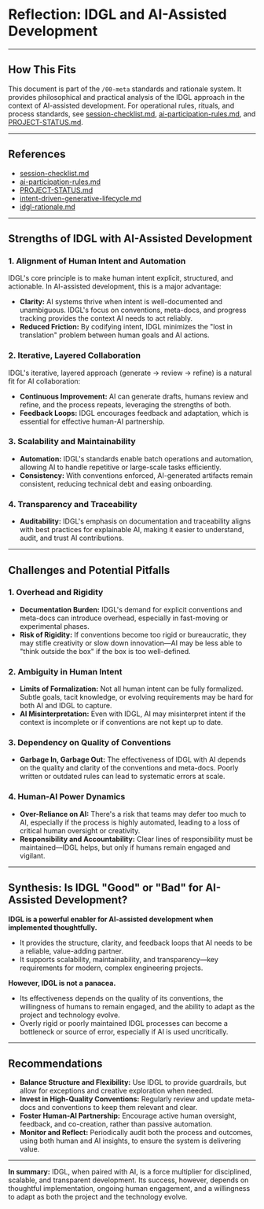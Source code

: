 # Reflection: IDGL and AI-Assisted Development

---

## How This Fits

This document is part of the `/00-meta` standards and rationale system. It provides philosophical and practical analysis of the IDGL approach in the context of AI-assisted development. For operational rules, rituals, and process standards, see [session-checklist.md](./session-checklist.md), [ai-participation-rules.md](./ai-participation-rules.md), and [PROJECT-STATUS.md](./PROJECT-STATUS.md).

---

## References
- [session-checklist.md](./session-checklist.md)
- [ai-participation-rules.md](./ai-participation-rules.md)
- [PROJECT-STATUS.md](./PROJECT-STATUS.md)
- [intent-driven-generative-lifecycle.md](./intent-driven-generative-lifecycle.md)
- [idgl-rationale.md](./idgl-rationale.md)

---

## Strengths of IDGL with AI-Assisted Development

### 1. Alignment of Human Intent and Automation
IDGL's core principle is to make human intent explicit, structured, and actionable. In AI-assisted development, this is a major advantage:
- **Clarity:** AI systems thrive when intent is well-documented and unambiguous. IDGL's focus on conventions, meta-docs, and progress tracking provides the context AI needs to act reliably.
- **Reduced Friction:** By codifying intent, IDGL minimizes the "lost in translation" problem between human goals and AI actions.

### 2. Iterative, Layered Collaboration
IDGL's iterative, layered approach (generate → review → refine) is a natural fit for AI collaboration:
- **Continuous Improvement:** AI can generate drafts, humans review and refine, and the process repeats, leveraging the strengths of both.
- **Feedback Loops:** IDGL encourages feedback and adaptation, which is essential for effective human-AI partnership.

### 3. Scalability and Maintainability
- **Automation:** IDGL's standards enable batch operations and automation, allowing AI to handle repetitive or large-scale tasks efficiently.
- **Consistency:** With conventions enforced, AI-generated artifacts remain consistent, reducing technical debt and easing onboarding.

### 4. Transparency and Traceability
- **Auditability:** IDGL's emphasis on documentation and traceability aligns with best practices for explainable AI, making it easier to understand, audit, and trust AI contributions.

---

## Challenges and Potential Pitfalls

### 1. Overhead and Rigidity
- **Documentation Burden:** IDGL's demand for explicit conventions and meta-docs can introduce overhead, especially in fast-moving or experimental phases.
- **Risk of Rigidity:** If conventions become too rigid or bureaucratic, they may stifle creativity or slow down innovation—AI may be less able to "think outside the box" if the box is too well-defined.

### 2. Ambiguity in Human Intent
- **Limits of Formalization:** Not all human intent can be fully formalized. Subtle goals, tacit knowledge, or evolving requirements may be hard for both AI and IDGL to capture.
- **AI Misinterpretation:** Even with IDGL, AI may misinterpret intent if the context is incomplete or if conventions are not kept up to date.

### 3. Dependency on Quality of Conventions
- **Garbage In, Garbage Out:** The effectiveness of IDGL with AI depends on the quality and clarity of the conventions and meta-docs. Poorly written or outdated rules can lead to systematic errors at scale.

### 4. Human-AI Power Dynamics
- **Over-Reliance on AI:** There's a risk that teams may defer too much to AI, especially if the process is highly automated, leading to a loss of critical human oversight or creativity.
- **Responsibility and Accountability:** Clear lines of responsibility must be maintained—IDGL helps, but only if humans remain engaged and vigilant.

---

## Synthesis: Is IDGL "Good" or "Bad" for AI-Assisted Development?

**IDGL is a powerful enabler for AI-assisted development when implemented thoughtfully.**
- It provides the structure, clarity, and feedback loops that AI needs to be a reliable, value-adding partner.
- It supports scalability, maintainability, and transparency—key requirements for modern, complex engineering projects.

**However, IDGL is not a panacea.**
- Its effectiveness depends on the quality of its conventions, the willingness of humans to remain engaged, and the ability to adapt as the project and technology evolve.
- Overly rigid or poorly maintained IDGL processes can become a bottleneck or source of error, especially if AI is used uncritically.

---

## Recommendations

- **Balance Structure and Flexibility:** Use IDGL to provide guardrails, but allow for exceptions and creative exploration when needed.
- **Invest in High-Quality Conventions:** Regularly review and update meta-docs and conventions to keep them relevant and clear.
- **Foster Human-AI Partnership:** Encourage active human oversight, feedback, and co-creation, rather than passive automation.
- **Monitor and Reflect:** Periodically audit both the process and outcomes, using both human and AI insights, to ensure the system is delivering value.

---

**In summary:**
IDGL, when paired with AI, is a force multiplier for disciplined, scalable, and transparent development. Its success, however, depends on thoughtful implementation, ongoing human engagement, and a willingness to adapt as both the project and the technology evolve. 